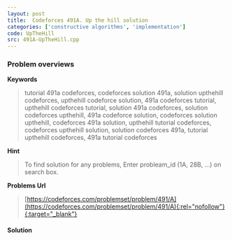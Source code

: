 ```yaml
---
layout: post
title:  Codeforces 491A. Up the hill solution
categories: ['constructive algorithms', 'implementation']
code: UpTheHill
src: 491A-UpTheHill.cpp
---
```

### **Problem overviews**

**Keywords**
> tutorial 491a codeforces, codeforces solution 491a, solution upthehill codeforces, upthehill codeforce solution, 491a codeforces tutorial, upthehill codeforces tutorial, solution 491a codeforces, solution codeforces upthehill, 491a codeforce solution, codeforces solution upthehill, codeforces 491a solution, upthehill tutorial codeforces, codeforces upthehill solution, solution codeforces 491a, tutorial upthehill codeforces, 491a tutorial codeforces

**Hint**
> To find solution for any problems, Enter probleam_id (1A, 28B, ...) on search box. 

**Problems Url**
> [https://codeforces.com/problemset/problem/491/A](https://codeforces.com/problemset/problem/491/A){:rel="nofollow"}{:target="_blank"}

#### **Solution**



